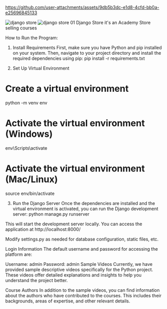 

https://github.com/user-attachments/assets/9db5b3dc-e1d8-4cfd-bb0a-e25696845133

![django store](https://github.com/user-attachments/assets/7223c944-f8e7-4580-bca7-894f671962ee)
![django store 01](https://github.com/user-attachments/assets/177d6ee1-b70b-4e08-9b2d-0e79ef3d3ea8)
Django Store it's an Academy Store selling courses

How to Run the Program:

1. Install Requirements
First, make sure you have Python and pip installed on your system. Then, navigate to your project directory and install the required dependencies using pip:
pip install -r requirements.txt

2. Set Up Virtual Environment
# Create a virtual environment
python -m venv env

# Activate the virtual environment (Windows)
env\Scripts\activate

# Activate the virtual environment (Mac/Linux)
source env/bin/activate

3. Run the Django Server
Once the dependencies are installed and the virtual environment is activated, you can run the Django development server:
python manage.py runserver

This will start the development server locally. You can access the application at http://localhost:8000/

Modify settings.py as needed for database configuration, static files, etc.

Login Information
The default username and password for accessing the platform are:

Username: admin
Password: admin
Sample Videos
Currently, we have provided sample descriptive videos specifically for the Python project. These videos offer detailed explanations and insights to help you understand the project better.

Course Authors
In addition to the sample videos, you can find information about the authors who have contributed to the courses. This includes their backgrounds, areas of expertise, and other relevant details.
